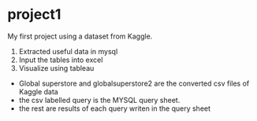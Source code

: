 # project1
My first project using a dataset from Kaggle.
1) Extracted useful data in mysql
2) Input the tables into excel
3) Visualize using tableau
- Global superstore and globalsuperstore2 are the converted csv files of Kaggle data
- the csv labelled query is the MYSQL query sheet.
- the rest are results of each query writen in the query sheet
